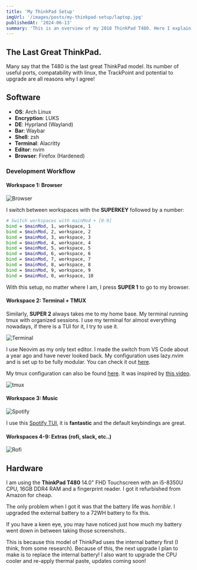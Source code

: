 ```yaml
---
title: 'My ThinkPad Setup'
imgUrl: '/images/posts/my-thinkpad-setup/laptop.jpg'
publishedAt: '2024-06-13'
summary: 'This is an overview of my 2018 ThinkPad T480. Here I explain what modifications I have made and how I set up my development workflow.'
---
```


## The Last Great ThinkPad.

Many say that the T480 is the last great ThinkPad model. Its number of useful ports, compatability with linux, the TrackPoint and potential to upgrade are all reasons why I agree!

## Software

- **OS**: Arch Linux
- **Encryption**: LUKS
- **DE**: Hyprland (Wayland)
- **Bar**: Waybar
- **Shell**: zsh
- **Terminal**: Alacritty
- **Editor**: nvim
- **Browser**: Firefox (Hardened)

### Development Workflow

#### Workspace 1: Browser

![Browser](/images/posts/my-thinkpad-setup/browser.png)

I switch between workspaces with the **SUPERKEY** followed by a number:

```sh
# Switch workspaces with mainMod + [0-9]
bind = $mainMod, 1, workspace, 1
bind = $mainMod, 2, workspace, 2
bind = $mainMod, 3, workspace, 3
bind = $mainMod, 4, workspace, 4
bind = $mainMod, 5, workspace, 5
bind = $mainMod, 6, workspace, 6
bind = $mainMod, 7, workspace, 7
bind = $mainMod, 8, workspace, 8
bind = $mainMod, 9, workspace, 9
bind = $mainMod, 0, workspace, 10
```

With this setup, no matter where I am, I press **SUPER 1** to go to my browser.

#### Workspace 2: Terminal + TMUX

Similarly, **SUPER 2** always takes me to my home base. My terminal running tmux with organized sessions. I use my terminal for almost everything nowadays, if there is a TUI for it, I try to use it.

![Terminal](/images/posts/my-thinkpad-setup/terminal.png)

I use Neovim as my only text editor. I made the switch from VS Code about a year ago and have never looked back. My configuration uses lazy.nvim and is set up to be fully modular. You can check it out [here](https://github.com/HansonSoftware/dotfiles/tree/main/.config/nvim).

My tmux configuration can also be found [here](https://github.com/HansonSoftware/dotfiles/blob/main/.config/tmux/tmux.conf). It was inspired by [this video](https://www.youtube.com/watch?v=DzNmUNvnB04).

![tmux](/images/posts/my-thinkpad-setup/tmux.png)

#### Workspace 3: Music

![Spotify](/images/posts/my-thinkpad-setup/spotify.png)

I use this [Spotify TUI](https://github.com/aome510/spotify-player), it is **fantastic** and the default keybindings are great.

#### Workspaces 4-9: Extras (rofi, slack, etc..)

![Rofi](/images/posts/my-thinkpad-setup/app-selector.png)

## Hardware

I am using the **ThinkPad T480** 14.0" FHD Touchscreen with an i5-8350U CPU, 16GB DDR4 RAM and a fingerprint reader. I got it refurbished from Amazon for cheap.

The only problem when I got it was that the battery life was _horrible_. I upgraded the external battery to a 72WH battery to fix this.

If you have a keen eye, you may have noticed just how much my battery went down in between taking those screenshots..

This is because this model of ThinkPad uses the internal battery first (I think, from some research). Because of this, the next upgrade I plan to make is to replace the internal battery! I also want to upgrade the CPU cooler and re-apply thermal paste, updates coming soon!
